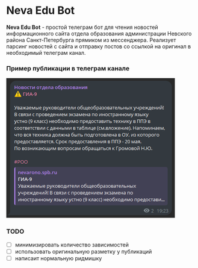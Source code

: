# Neva Edu Bot

**Neva Edu Bot**  - простой телеграм бот для чтения новостей информационного сайта отдела образования администрации Невского района Санкт-Петербурга прямиком из мессенджера. Реализует парсинг новостей с сайта и отправку постов со ссылкой на оригинал в необходимый телеграм канал.


### Пример публикации в телеграм канале
![пример публикации](docs/post_example.png)

### TODO

- [ ] минимизировать количество зависимостей
- [ ] использовать оригинальную разметку у публикаций
- [ ] написаит нормальную ридмишку
